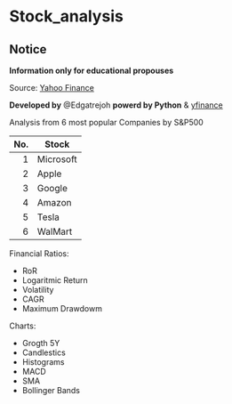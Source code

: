 # Stock_analysis

## Notice

**Information only for educational propouses**

Source: [Yahoo Finance](https://finance.yahoo.com/?fr=sycsrp_catchall)

**Developed by** @Edgatrejoh **powerd by Python** & [yfinance](https://pypi.org/project/yfinance/)

Analysis from 6 most popular Companies by S&P500

| No. | Stock |
|-----:    |-----------|
|1| Microsoft|
|2| Apple|
|3| Google|
|4| Amazon|
|5| Tesla|
|6| WalMart|

Financial Ratios:

- RoR
- Logaritmic Return
- Volatility
- CAGR
- Maximum Drawdowm

Charts: 

- Grogth 5Y
- Candlestics
- Histograms
- MACD
- SMA
- Bollinger Bands
